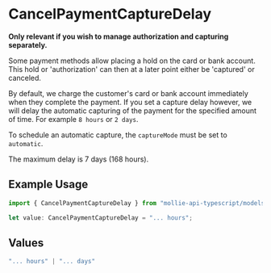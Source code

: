 # CancelPaymentCaptureDelay

**Only relevant if you wish to manage authorization and capturing separately.**

Some payment methods allow placing a hold on the card or bank account. This hold or 'authorization' can then at a
later point either be 'captured' or canceled.

By default, we charge the customer's card or bank account immediately when they complete the payment. If you set a
capture delay however, we will delay the automatic capturing of the payment for the specified amount of time. For
example `8 hours` or `2 days`.

To schedule an automatic capture, the `captureMode` must be set to `automatic`.

The maximum delay is 7 days (168 hours).

## Example Usage

```typescript
import { CancelPaymentCaptureDelay } from "mollie-api-typescript/models/operations";

let value: CancelPaymentCaptureDelay = "... hours";
```

## Values

```typescript
"... hours" | "... days"
```